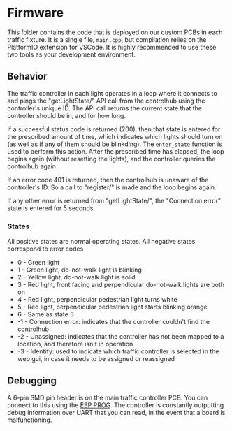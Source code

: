 # Firmware

This folder contains the code that is deployed on our custom PCBs in each traffic fixture. It is a single file, `main.cpp`, but compilation relies on the PlatformIO extension for VSCode. It is highly recommended to use these two tools as your development environment.

## Behavior

The traffic controller in each light operates in a loop where it connects to and pings the "getLightState/" API call from the controlhub using the controller's unique ID. The API call returns the current state that the controller should be in, and for how long.

If a successful status code is returned (200), then that state is entered for the prescribed amount of time, which indicates which lights should turn on (as well as if any of them should be blinkding). The `enter_state` function is used to perform this action. After the prescribed time has elapsed, the loop begins again (without resetting the lights), and the controller queries the controlhub again.

If an error code 401 is returned, then the controlhub is unaware of the controller's ID. So a call to "register/" is made and the loop begins again.

If any other error is returned from "getLightState/", the "Connection error" state is entered for 5 seconds.

### States
All positive states are normal operating states. All negative states correspond to error codes

* 0 - Green light
* 1 - Green light, do-not-walk light is blinking
* 2 - Yellow light, do-not-walk light is solid 
* 3 - Red light, front facing and perpendicular do-not-walk lights are both on
* 4 - Red light, perpendicular pedestrian light turns white
* 5 - Red light, perpendicular pedestrian light starts blinking orange
* 6 - Same as state 3
* -1 - Connection error: indicates that the controller couldn't find the controlhub
* -2 - Unassigned: indicates that the controller has not been mapped to a location, and therefore isn't in operation
* -3 - Identify: used to indicate which traffic controller is selected in the web gui, in case it needs to be assigned or reassigned

## Debugging

A 6-pin SMD pin header is on the main traffic controller PCB. You can connect to this using the [ESP PROG](https://www.digikey.com/en/products/detail/espressif-systems/ESP-PROG/10259352). The controller is constantly outputting debug information over UART that you can read, in the event that a board is malfunctioning.
